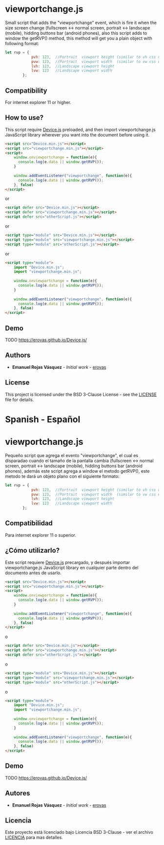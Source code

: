 # viewportchange.js
Small script that adds the "viewportchange" event, which is fire it when the size screen change (fullscreen <-> normal screen, portrait <-> landscape (mobile), hidding buttons bar (android phones), also this script adds to window the getRVP() method, this method will get you a plain object with following format:

``` javascript
let rvp = {
            pvh: 123,  //Portrait  viewport height (similar to vh css unit)
            pvw: 123,  //Portrait  viewport width  (similar to vw css unit)
            lvh: 123,  //Landscape viewport height
            lvw: 123   //Landscape viewport width
        };
```
## Compatibility

For internet explorer 11 or higher.

## How to use?

This script require [Device.js](https://github.com/erovas/Device.js) preloaded, and then import viewportchange.js JavaScript library wherever you want into the document before using it.

``` html
<script src="Device.min.js"></script>
<script src="viewportchange.min.js"></script>
<script>
    window.onviewportchange = function(e){
      console.log(e.data || window.getRVP());
    }
  
    window.addEventListener("viewportchange", function(e){
      console.log(e.data || window.getRVP());
    }, false)
</script>
```

or

``` html
<script defer src="Device.min.js"></script>
<script defer src="viewportchange.min.js"></script>
<script defer src="otherScript.js"></script>
```

or

``` html
<script type="module" src="Device.min.js"></script>
<script type="module" src="viewportchange.min.js"></script>
<script type="module" src="otherScript.js"></script>
```

or

``` html
<script type="module">
    import "Device.min.js";
    import "viewportchange.min.js";
    
    window.onviewportchange = function(e){
      console.log(e.data || window.getRVP());
    }
  
    window.addEventListener("viewportchange", function(e){
      console.log(e.data || window.getRVP());
    }, false)
</script>
```

## Demo

TODO
https://erovas.github.io/Device.js/

## Authors

* **Emanuel Rojas Vásquez** - *Initial work* - [erovas](https://github.com/erovas)

## License

This project is licensed under the BSD 3-Clause License - see the [LICENSE](https://github.com/erovas/viewportchange.js/blob/main/LICENSE) file for details.


# Spanish - Español

# viewportchange.js
Pequeño script que agrega el evento "viewportchange", el cual es disparadao cuando el tamaño de la pantalla cambia (fullscreen <-> normal screen, portrait <-> landscape (mobile), hidding buttons bar (android phones), además este script agrega a window el metodo getRVP(), este metodo te dará un objeto plano con el siguiente formato:

``` javascript
let rvp = {
            pvh: 123,  //Portrait  viewport height (similar to vh css unit)
            pvw: 123,  //Portrait  viewport width  (similar to vw css unit)
            lvh: 123,  //Landscape viewport height
            lvw: 123   //Landscape viewport width
        };
```
## Compatibilidad

Para internet explorer 11 o superior.

## ¿Cómo utilizarlo?

Este script requiere [Device.js](https://github.com/erovas/Device.js) precargado, y después importar viewportchange.js JavaScript library en cualquier parte dentro del documento antes de usarlo.

``` html
<script src="Device.min.js"></script>
<script src="viewportchange.min.js"></script>
<script>
    window.onviewportchange = function(e){
      console.log(e.data || window.getRVP());
    }
  
    window.addEventListener("viewportchange", function(e){
      console.log(e.data || window.getRVP());
    }, false)
</script>
```

o

``` html
<script defer src="Device.min.js"></script>
<script defer src="viewportchange.min.js"></script>
<script defer src="otherScript.js"></script>
```

o

``` html
<script type="module" src="Device.min.js"></script>
<script type="module" src="viewportchange.min.js"></script>
<script type="module" src="otherScript.js"></script>
```

o

``` html
<script type="module">
    import "Device.min.js";
    import "viewportchange.min.js";
    
    window.onviewportchange = function(e){
      console.log(e.data || window.getRVP());
    }
  
    window.addEventListener("viewportchange", function(e){
      console.log(e.data || window.getRVP());
    }, false)
</script>
```

## Demo

TODO
https://erovas.github.io/Device.js/

## Autores

* **Emanuel Rojas Vásquez** - *Initial work* - [erovas](https://github.com/erovas)

## Licencia

Este proyecto está licenciado bajo Licencia BSD 3-Clause - ver el archivo [LICENCIA](https://github.com/erovas/viewportchange.js/blob/main/LICENSE) para mas detalles.

